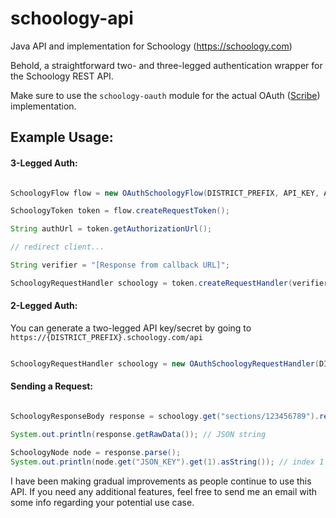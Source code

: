 # schoology-api
Java API and implementation for Schoology (https://schoology.com)

Behold, a straightforward two- and three-legged authentication wrapper for the Schoology REST API. 

Make sure to use the `schoology-oauth` module for the actual OAuth ([Scribe](https://github.com/scribejava/scribejava)) implementation. 
 
## Example Usage:

#### 3-Legged Auth:

```java

SchoologyFlow flow = new OAuthSchoologyFlow(DISTRICT_PREFIX, API_KEY, API_SECRET, CALLBACK_URL);

SchoologyToken token = flow.createRequestToken();

String authUrl = token.getAuthorizationUrl();

// redirect client...

String verifier = "[Response from callback URL]";

SchoologyRequestHandler schoology = token.createRequestHandler(verifier);

```

#### 2-Legged Auth:

You can generate a two-legged API key/secret by going to `https://{DISTRICT_PREFIX}.schoology.com/api`

```java

SchoologyRequestHandler schoology = new OAuthSchoologyRequestHandler(DISTRICT_PREFIX, API_KEY, API_SECRET);

```

#### Sending a Request:

```java

SchoologyResponseBody response = schoology.get("sections/123456789").requireSuccess().getBody();

System.out.println(response.getRawData()); // JSON string

SchoologyNode node = response.parse();
System.out.println(node.get("JSON_KEY").get(1).asString()); // index 1 of some JSON_KEY property

```

I have been making gradual improvements as people continue to use this API. If you need any additional features, feel free to send me an email with some info regarding your potential use case. 
